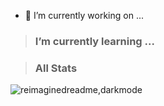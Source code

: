 
- 🔭 I’m currently working on ...
> ### I’m currently learning ...

> ### All Stats
<img src="https://myreadme.vercel.app/api/embed/mdmk4os?panels=userstatistics,toprepositories,toplanguages,commitgraph" alt="reimaginedreadme,darkmode" />
